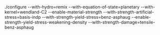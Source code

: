 ./configure --with-hydro=remix --with-equation-of-state=planetary --with-kernel=wendland-C2 --enable-material-strength --with-strength-artificial-stress=basis-indp --with-strength-yield-stress=benz-asphaug --enable-strength-yield-stress-weakening-density --with-strength-damage=tensile-benz-asphaug

